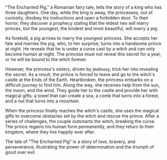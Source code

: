 "The Enchanted Pig," a Romanian fairy tale, tells the story of a king who has three daughters. One day, while the king is away, the princesses, out of curiosity, disobey his instructions and open a forbidden door. To their horror, they discover a prophecy stating that the eldest two will marry princes, but the youngest, the kindest and most beautiful, will marry a pig.

As foretold, a pig arrives to marry the youngest princess. She accepts her fate and marries the pig, who, to her surprise, turns into a handsome prince at night. He reveals that he is under a curse cast by a witch and can only become human at night. The princess must not reveal this secret for a year, or he will be bound to the witch forever.

However, the princess's sisters, driven by jealousy, trick her into revealing the secret. As a result, the prince is forced to leave and go to the witch's castle at the Ends of the Earth. Heartbroken, the princess embarks on a difficult journey to find him. Along the way, she receives help from the sun, the moon, and the wind. They guide her to the castle and provide her with magical gifts: a towel that can create a sea, a comb that turns into a forest, and a nut that turns into a mountain.

When the princess finally reaches the witch's castle, she uses the magical gifts to overcome obstacles set by the witch and rescue the prince. After a series of challenges, the couple outsmarts the witch, breaking the curse. The prince regains his human form permanently, and they return to their kingdom, where they live happily ever after.

The tale of "The Enchanted Pig" is a story of love, bravery, and perseverance, illustrating the power of determination and the triumph of good over evil.